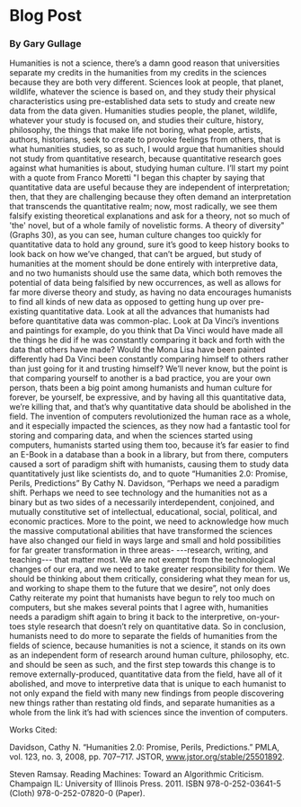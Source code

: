 # Blog Post
### By Gary Gullage

Humanities is not a science, there’s a damn good reason that universities separate my credits in the humanities from my credits in the sciences because they are both very different. Sciences look at people, that planet, wildlife, whatever the science is based on, and they study their physical characteristics using pre-established data sets to study and create new data from the data given. Humanities studies people, the planet, wildlife, whatever your study is focused on, and studies their culture, history, philosophy, the things that make life not boring, what people, artists, authors, historians, seek to create to provoke feelings from others, that is what humanities studies, so as such, I would argue that humanities should not study from quantitative research, because quantitative research goes against what humanities is about, studying human culture.
I’ll start my point with a quote from Franco Moretti "I began this chapter by saying that quantitative data are useful because they are independent of interpretation; then, that they are challenging because they often demand an interpretation that transcends the quantitative realm; now, most radically, we see them falsify existing theoretical explanations and ask for a theory, not so much of 'the' novel, but of a whole family of novelistic forms. A theory of diversity" (Graphs 30), as you can see, human culture changes too quickly for quantitative data to hold any ground, sure it’s good to keep history books to look back on how we’ve changed, that can’t be argued, but study of humanities at the moment should be done entirely with interpretive data, and no two humanists should use the same data, which both removes the potential of data being falsified by new occurrences, as well as allows for far more diverse theory and study, as having no data encourages humanists to find all kinds of new data as opposed to getting hung up over pre-existing quantitative data.  Look at all the advances that humanists had before quantitative data was common-plac. Look at Da Vinci’s inventions and paintings for example, do you think that Da Vinci would have made all the things he did if he was constantly comparing it back and forth with the data that others have made? Would the Mona Lisa have been painted differently had Da Vinci been constantly comparing himself to others rather than just going for it and trusting himself? We’ll never know, but the point is that comparing yourself to another is a bad practice, you are your own person, thats been a big point among humanists and human culture for forever, be yourself, be expressive, and by having all this quantitative data, we’re killing that, and that’s why quantitative data should be abolished in the field.
The invention of computers revolutionized the human race as a whole, and it especially impacted the sciences, as they now had a fantastic tool for storing and comparing data, and when the sciences started using computers, humanists started using them too, because it’s far easier to find an E-Book in a database than a book in a library, but from there, computers caused a sort of paradigm shift with humanists, causing them to study data quantitatively just like scientists do, and to quote “Humanities 2.0: Promise, Perils, Predictions” By Cathy N. Davidson, “Perhaps we need a paradigm shift. Perhaps we need to see technology and the humanities not as a binary but as two sides of a necessarily interdependent, conjoined, and mutually constitutive set of intellectual, educational, social, political, and economic practices. More to the point, we need to acknowledge how much the massive computational abilities that have transformed the sciences have also changed our field in ways large and small and hold possibilities for far greater transformation in three areas- ---research, writing, and teaching--- that matter most. We are not exempt from the technological changes of our era, and we need to take greater responsibility for them. We should be thinking about them critically, considering what they mean for us, and working to shape them to the future that we desire”, not only does Cathy reiterate my point that humanists have begun to rely too much on computers, but she makes several points that I agree with, humanities needs a paradigm shift again to bring it back to the interpretive, on-your-toes style research that doesn’t rely on quantitative data.
So in conclusion, humanists need to do more to separate the fields of humanities from the fields of science, because humanities is not a science, it stands on its own as an independent form of research around human culture, philosophy, etc. and should be seen as such, and the first step towards this change is to remove externally-produced, quantitative data from the field, have all of it abolished, and move to interpretive data that is unique to each humanist to not only expand the field with many new findings from people discovering new things rather than restating old finds, and separate humanities as a whole from the link it’s had with sciences since the invention of computers.

Works Cited:

Davidson, Cathy N. “Humanities 2.0: Promise, Perils, Predictions.” PMLA, vol. 123, no. 3, 2008, pp. 707–717. JSTOR, www.jstor.org/stable/25501892.

Steven Ramsay. Reading Machines: Toward an Algorithmic Criticism. Champaign IL: University of Illinois Press. 2011. ISBN 978-0-252-03641-5 (Cloth) 978-0-252-07820-0 (Paper).


